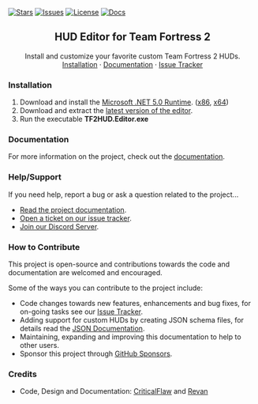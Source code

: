 <!-- BADGES -->
[![Stars][stars-shield]][stars-link]
[![Issues][issues-shield]][issues-link]
[![License][license-shield]][license-link]
[![Docs][docs-shield]][docs-link]

<!-- TITLE -->
<p align="center">
  <h2 align="center">HUD Editor for Team Fortress 2</h2>
  <p align="center">
    Install and customize your favorite custom Team Fortress 2 HUDs.
    <br />
    <a href="https://www.editor.criticalflaw.ca//install/">Installation</a>
    ·
    <a href="https://www.editor.criticalflaw.ca//">Documentation</a>
    ·
    <a href="https://github.com/CriticalFlaw/TF2HUD.Editor/issues">Issue Tracker</a>
  </p>
</p>

<!-- CONTENT -->

### Installation

1. Download and install the [Microsoft .NET 5.0 Runtime][runtime-link]. ([x86][runtime86-link], [x64][runtime64-link])
2. Download and extract the [latest version of the editor][releases-link].
3. Run the executable **TF2HUD.Editor.exe**

### Documentation

For more information on the project, check out the [documentation][docs-link].

### Help/Support

If you need help, report a bug or ask a question related to the project...
* [Read the project documentation][docs-link].
* [Open a ticket on our issue tracker][issues-link].
* [Join our Discord Server][discord-link].
 
### How to Contribute

This project is open-source and contributions towards the code and documentation are welcomed and encouraged.

Some of the ways you can contribute to the project include:
* Code changes towards new features, enhancements and bug fixes, for on-going tasks see our [Issue Tracker][issues-link].
* Adding support for custom HUDs by creating JSON schema files, for details read the [JSON Documentation][json-link].
* Maintaining, expanding and improving this documentation to help to other users.
* Sponsor this project through [GitHub Sponsors][sponsors-link].

### Credits
* Code, Design and Documentation: [CriticalFlaw](https://github.com/CriticalFlaw) and [Revan](https://github.com/cooolbros)

<!-- MARKDOWN LINKS -->
[stars-shield]: https://img.shields.io/github/stars/CriticalFlaw/TF2HUD.Editor
[stars-link]: https://github.com/CriticalFlaw/TF2HUD.Editor/stargazers
[issues-shield]: https://img.shields.io/github/issues/CriticalFlaw/TF2HUD.Editor
[issues-link]: https://github.com/CriticalFlaw/TF2HUD.Editor/issues
[license-shield]: https://img.shields.io/github/license/CriticalFlaw/TF2HUD.Editor
[license-link]: https://github.com/CriticalFlaw/TF2HUD.Editor/blob/master/.github/LICENSE
[docs-shield]: https://github.com/CriticalFlaw/TF2HUD.Editor/actions/workflows/docs.yml/badge.svg?branch=master
[docs-link]: https://www.editor.criticalflaw.ca/
[json-link]: https://www.editor.criticalflaw.ca/json/base/
[issues-link]: https://github.com/CriticalFlaw/TF2HUD.Editor/issues
[discord-link]: https://discord.gg/hTdtK9vBhE
[releases-link]: https://github.com/CriticalFlaw/TF2HUD.Editor/releases
[sponsors-link]: https://github.com/sponsors/CriticalFlaw
[runtime-link]: https://dotnet.microsoft.com/download/dotnet/5.0/runtime
[runtime86-link]: https://download.visualstudio.microsoft.com/download/pr/c089205d-4f58-4f8d-ad84-c92eaf2f3411/5cd3f9b3bd089c09df14dbbfb64124a4/windowsdesktop-runtime-5.0.5-win-x86.exe
[runtime64-link]: https://download.visualstudio.microsoft.com/download/pr/c1ef0b3f-9663-4fc5-85eb-4a9cadacdb87/52b890f91e6bd4350d29d2482038df1c/windowsdesktop-runtime-5.0.5-win-x64.exe
